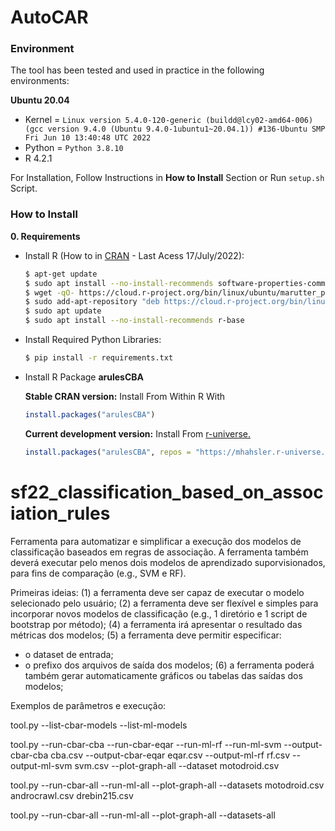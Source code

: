 # AutoCAR

### Environment

The tool has been tested and used in practice in the following environments:

**Ubuntu 20.04**

- Kernel = `Linux version 5.4.0-120-generic (buildd@lcy02-amd64-006) (gcc version 9.4.0 (Ubuntu 9.4.0-1ubuntu1~20.04.1)) #136-Ubuntu SMP Fri Jun 10 13:40:48 UTC 2022`
- Python = `Python 3.8.10`
- R 4.2.1


For Installation, Follow Instructions in **How to Install** Section or Run `setup.sh` Script.

### How to Install

**0. Requirements**

- Install R (How to in [CRAN](https://cran.r-project.org/) - Last Acess 17/July/2022):
    ```sh
    $ apt-get update
    $ sudo apt install --no-install-recommends software-properties-common dirmngr
    $ wget -qO- https://cloud.r-project.org/bin/linux/ubuntu/marutter_pubkey.asc | sudo tee -a /etc/apt/trusted.gpg.d/cran_ubuntu_key.asc
    $ sudo add-apt-repository "deb https://cloud.r-project.org/bin/linux/ubuntu $(lsb_release -cs)-cran40/"
    $ sudo apt update
    $ sudo apt install --no-install-recommends r-base
    ```

- Install Required Python Libraries:
    ```sh
    $ pip install -r requirements.txt
    ```

- Install R Package **arulesCBA**

  **Stable CRAN version:** Install From Within R With

    ``` r
    install.packages("arulesCBA")
    ```

  **Current development version:** Install From
    [r-universe.](https://mhahsler.r-universe.dev/ui#package:arulesCBA)

    ``` r
    install.packages("arulesCBA", repos = "https://mhahsler.r-universe.dev")
    ```

# sf22_classification_based_on_association_rules

Ferramenta para automatizar e simplificar a execução dos modelos de classificação baseados em regras de associação. A ferramenta também deverá executar pelo menos dois modelos de aprendizado suporvisionados, para fins de comparação (e.g., SVM e RF).

Primeiras ideias:
(1) a ferramenta deve ser capaz de executar o modelo selecionado pelo usuário;
(2) a ferramenta deve ser flexível e simples para incorporar novos modelos de classificação (e.g., 1 diretório e 1 script de bootstrap por método);
(4) a ferramenta irá apresentar o resultado das métricas dos modelos;
(5) a ferramenta deve permitir especificar:
- o dataset de entrada;
- o prefixo dos arquivos de saída dos modelos;
(6) a ferramenta poderá também gerar automaticamente gráficos ou tabelas das saídas dos modelos;

Exemplos de parâmetros e execução:

tool.py --list-cbar-models --list-ml-models

tool.py --run-cbar-cba --run-cbar-eqar --run-ml-rf --run-ml-svm --output-cbar-cba cba.csv --output-cbar-eqar eqar.csv --output-ml-rf rf.csv --output-ml-svm svm.csv --plot-graph-all --dataset motodroid.csv

tool.py --run-cbar-all --run-ml-all --plot-graph-all --datasets motodroid.csv androcrawl.csv drebin215.csv

tool.py --run-cbar-all --run-ml-all --plot-graph-all --datasets-all
